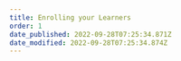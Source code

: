 ```yaml
---
title: Enrolling your Learners​
order: 1
date_published: 2022-09-28T07:25:34.871Z
date_modified: 2022-09-28T07:25:34.874Z
---
```

